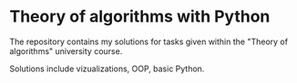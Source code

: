 # Theory of algorithms with Python

The repository contains my solutions for tasks given within the "Theory of algorithms" university  course.

Solutions include vizualizations, OOP, basic Python.
